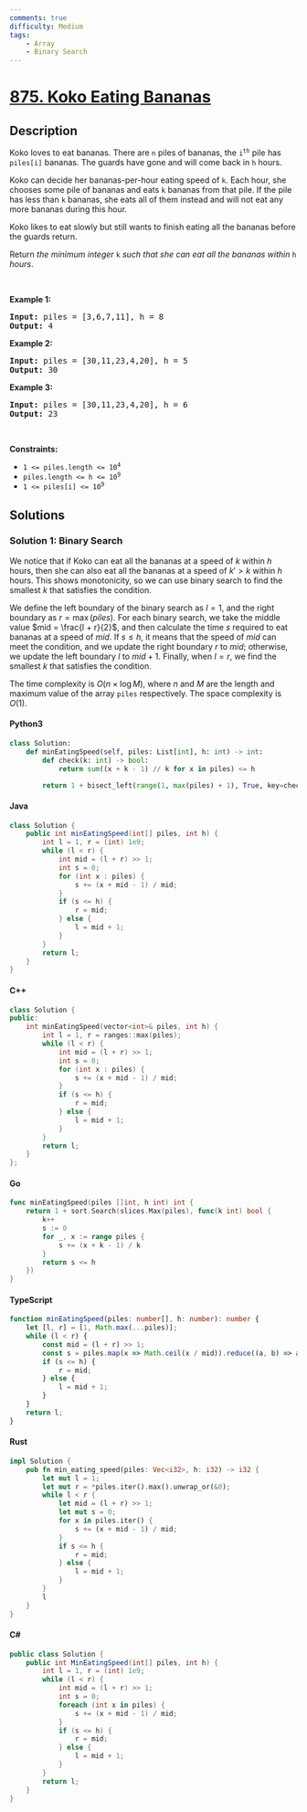 ```yaml
---
comments: true
difficulty: Medium
tags:
    - Array
    - Binary Search
---
```


<!-- problem:start -->

# [875. Koko Eating Bananas](https://leetcode.com/problems/koko-eating-bananas)

## Description

<!-- description:start -->

<p>Koko loves to eat bananas. There are <code>n</code> piles of bananas, the <code>i<sup>th</sup></code> pile has <code>piles[i]</code> bananas. The guards have gone and will come back in <code>h</code> hours.</p>

<p>Koko can decide her bananas-per-hour eating speed of <code>k</code>. Each hour, she chooses some pile of bananas and eats <code>k</code> bananas from that pile. If the pile has less than <code>k</code> bananas, she eats all of them instead and will not eat any more bananas during this hour.</p>

<p>Koko likes to eat slowly but still wants to finish eating all the bananas before the guards return.</p>

<p>Return <em>the minimum integer</em> <code>k</code> <em>such that she can eat all the bananas within</em> <code>h</code> <em>hours</em>.</p>

<p>&nbsp;</p>
<p><strong class="example">Example 1:</strong></p>

<pre>
<strong>Input:</strong> piles = [3,6,7,11], h = 8
<strong>Output:</strong> 4
</pre>

<p><strong class="example">Example 2:</strong></p>

<pre>
<strong>Input:</strong> piles = [30,11,23,4,20], h = 5
<strong>Output:</strong> 30
</pre>

<p><strong class="example">Example 3:</strong></p>

<pre>
<strong>Input:</strong> piles = [30,11,23,4,20], h = 6
<strong>Output:</strong> 23
</pre>

<p>&nbsp;</p>
<p><strong>Constraints:</strong></p>

<ul>
	<li><code>1 &lt;= piles.length &lt;= 10<sup>4</sup></code></li>
	<li><code>piles.length &lt;= h &lt;= 10<sup>9</sup></code></li>
	<li><code>1 &lt;= piles[i] &lt;= 10<sup>9</sup></code></li>
</ul>

<!-- description:end -->

## Solutions

<!-- solution:start -->

### Solution 1: Binary Search

We notice that if Koko can eat all the bananas at a speed of $k$ within $h$ hours, then she can also eat all the bananas at a speed of $k' > k$ within $h$ hours. This shows monotonicity, so we can use binary search to find the smallest $k$ that satisfies the condition.

We define the left boundary of the binary search as $l = 1$, and the right boundary as $r = \max(\textit{piles})$. For each binary search, we take the middle value $mid = \frac{l + r}{2}$, and then calculate the time $s$ required to eat bananas at a speed of $mid$. If $s \leq h$, it means that the speed of $mid$ can meet the condition, and we update the right boundary $r$ to $mid$; otherwise, we update the left boundary $l$ to $mid + 1$. Finally, when $l = r$, we find the smallest $k$ that satisfies the condition.

The time complexity is $O(n \times \log M)$, where $n$ and $M$ are the length and maximum value of the array `piles` respectively. The space complexity is $O(1)$.

<!-- tabs:start -->

#### Python3

```python
class Solution:
    def minEatingSpeed(self, piles: List[int], h: int) -> int:
        def check(k: int) -> bool:
            return sum((x + k - 1) // k for x in piles) <= h

        return 1 + bisect_left(range(1, max(piles) + 1), True, key=check)
```

#### Java

```java
class Solution {
    public int minEatingSpeed(int[] piles, int h) {
        int l = 1, r = (int) 1e9;
        while (l < r) {
            int mid = (l + r) >> 1;
            int s = 0;
            for (int x : piles) {
                s += (x + mid - 1) / mid;
            }
            if (s <= h) {
                r = mid;
            } else {
                l = mid + 1;
            }
        }
        return l;
    }
}
```

#### C++

```cpp
class Solution {
public:
    int minEatingSpeed(vector<int>& piles, int h) {
        int l = 1, r = ranges::max(piles);
        while (l < r) {
            int mid = (l + r) >> 1;
            int s = 0;
            for (int x : piles) {
                s += (x + mid - 1) / mid;
            }
            if (s <= h) {
                r = mid;
            } else {
                l = mid + 1;
            }
        }
        return l;
    }
};
```

#### Go

```go
func minEatingSpeed(piles []int, h int) int {
	return 1 + sort.Search(slices.Max(piles), func(k int) bool {
		k++
		s := 0
		for _, x := range piles {
			s += (x + k - 1) / k
		}
		return s <= h
	})
}
```

#### TypeScript

```ts
function minEatingSpeed(piles: number[], h: number): number {
    let [l, r] = [1, Math.max(...piles)];
    while (l < r) {
        const mid = (l + r) >> 1;
        const s = piles.map(x => Math.ceil(x / mid)).reduce((a, b) => a + b);
        if (s <= h) {
            r = mid;
        } else {
            l = mid + 1;
        }
    }
    return l;
}
```

#### Rust

```rust
impl Solution {
    pub fn min_eating_speed(piles: Vec<i32>, h: i32) -> i32 {
        let mut l = 1;
        let mut r = *piles.iter().max().unwrap_or(&0);
        while l < r {
            let mid = (l + r) >> 1;
            let mut s = 0;
            for x in piles.iter() {
                s += (x + mid - 1) / mid;
            }
            if s <= h {
                r = mid;
            } else {
                l = mid + 1;
            }
        }
        l
    }
}
```

#### C#

```cs
public class Solution {
    public int MinEatingSpeed(int[] piles, int h) {
        int l = 1, r = (int) 1e9;
        while (l < r) {
            int mid = (l + r) >> 1;
            int s = 0;
            foreach (int x in piles) {
                s += (x + mid - 1) / mid;
            }
            if (s <= h) {
                r = mid;
            } else {
                l = mid + 1;
            }
        }
        return l;
    }
}
```

<!-- tabs:end -->

<!-- solution:end -->

<!-- problem:end -->

